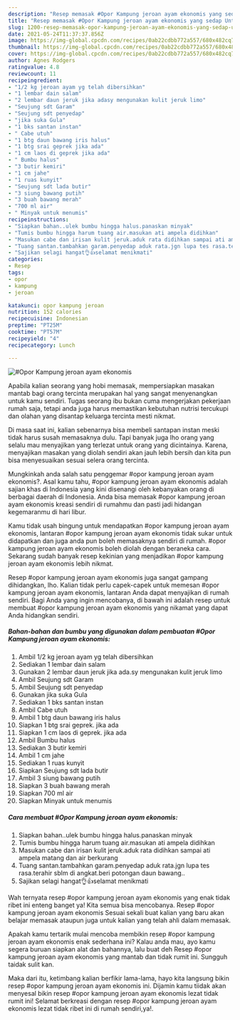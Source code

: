 ```yaml
---
description: "Resep memasak #Opor Kampung jeroan ayam ekonomis yang sedap Untuk Jualan"
title: "Resep memasak #Opor Kampung jeroan ayam ekonomis yang sedap Untuk Jualan"
slug: 1200-resep-memasak-opor-kampung-jeroan-ayam-ekonomis-yang-sedap-untuk-jualan
date: 2021-05-24T11:37:37.856Z
image: https://img-global.cpcdn.com/recipes/0ab22cdbb772a557/680x482cq70/opor-kampung-jeroan-ayam-ekonomis-foto-resep-utama.jpg
thumbnail: https://img-global.cpcdn.com/recipes/0ab22cdbb772a557/680x482cq70/opor-kampung-jeroan-ayam-ekonomis-foto-resep-utama.jpg
cover: https://img-global.cpcdn.com/recipes/0ab22cdbb772a557/680x482cq70/opor-kampung-jeroan-ayam-ekonomis-foto-resep-utama.jpg
author: Agnes Rodgers
ratingvalue: 4.8
reviewcount: 11
recipeingredient:
- "1/2 kg jeroan ayam yg telah dibersihkan"
- "1 lembar dain salam"
- "2 lembar daun jeruk jika adasy mengunakan kulit jeruk limo"
- "Seujung sdt Garam"
- "Seujung sdt penyedap"
- "jika suka Gula"
- "1 bks santan instan"
- " Cabe utuh"
- "1 btg daun bawang iris halus"
- "1 btg srai geprek jika ada"
- "1 cm laos di geprek jika ada"
- " Bumbu halus"
- "3 butir kemiri"
- "1 cm jahe"
- "1 ruas kunyit"
- "Seujung sdt lada butir"
- "3 siung bawang putih"
- "3 buah bawang merah"
- "700 ml air"
- " Minyak untuk menumis"
recipeinstructions:
- "Siapkan bahan..ulek bumbu hingga halus.panaskan minyak"
- "Tumis bumbu hingga harum tuang air.masukan ati ampela didihkan"
- "Masukan cabe dan irisan kulit jeruk.aduk rata didihkan sampai ati ampela matang dan air berkurang"
- "Tuang santan.tambahkan garam.penyedap aduk rata.jgn lupa tes rasa.terahir sblm di angkat.beri potongan daun bawang.."
- "Sajikan selagi hangat👌👍selamat menikmati"
categories:
- Resep
tags:
- opor
- kampung
- jeroan

katakunci: opor kampung jeroan 
nutrition: 152 calories
recipecuisine: Indonesian
preptime: "PT25M"
cooktime: "PT57M"
recipeyield: "4"
recipecategory: Lunch

---
```



![#Opor Kampung jeroan ayam ekonomis](https://img-global.cpcdn.com/recipes/0ab22cdbb772a557/680x482cq70/opor-kampung-jeroan-ayam-ekonomis-foto-resep-utama.jpg)

Apabila kalian seorang yang hobi memasak, mempersiapkan masakan mantab bagi orang tercinta merupakan hal yang sangat menyenangkan untuk kamu sendiri. Tugas seorang ibu bukan cuma mengerjakan pekerjaan rumah saja, tetapi anda juga harus memastikan kebutuhan nutrisi tercukupi dan olahan yang disantap keluarga tercinta mesti nikmat.

Di masa  saat ini, kalian sebenarnya bisa membeli santapan instan meski tidak harus susah memasaknya dulu. Tapi banyak juga lho orang yang selalu mau menyajikan yang terlezat untuk orang yang dicintainya. Karena, menyajikan masakan yang diolah sendiri akan jauh lebih bersih dan kita pun bisa menyesuaikan sesuai selera orang tercinta. 



Mungkinkah anda salah satu penggemar #opor kampung jeroan ayam ekonomis?. Asal kamu tahu, #opor kampung jeroan ayam ekonomis adalah sajian khas di Indonesia yang kini disenangi oleh kebanyakan orang di berbagai daerah di Indonesia. Anda bisa memasak #opor kampung jeroan ayam ekonomis kreasi sendiri di rumahmu dan pasti jadi hidangan kegemaranmu di hari libur.

Kamu tidak usah bingung untuk mendapatkan #opor kampung jeroan ayam ekonomis, lantaran #opor kampung jeroan ayam ekonomis tidak sukar untuk didapatkan dan juga anda pun boleh memasaknya sendiri di rumah. #opor kampung jeroan ayam ekonomis boleh diolah dengan beraneka cara. Sekarang sudah banyak resep kekinian yang menjadikan #opor kampung jeroan ayam ekonomis lebih nikmat.

Resep #opor kampung jeroan ayam ekonomis juga sangat gampang dihidangkan, lho. Kalian tidak perlu capek-capek untuk memesan #opor kampung jeroan ayam ekonomis, lantaran Anda dapat menyajikan di rumah sendiri. Bagi Anda yang ingin mencobanya, di bawah ini adalah resep untuk membuat #opor kampung jeroan ayam ekonomis yang nikamat yang dapat Anda hidangkan sendiri.

<!--inarticleads1-->

##### Bahan-bahan dan bumbu yang digunakan dalam pembuatan #Opor Kampung jeroan ayam ekonomis:

1. Ambil 1/2 kg jeroan ayam yg telah dibersihkan
1. Sediakan 1 lembar dain salam
1. Gunakan 2 lembar daun jeruk jika ada.sy mengunakan kulit jeruk limo
1. Ambil Seujung sdt Garam
1. Ambil Seujung sdt penyedap
1. Gunakan jika suka Gula
1. Sediakan 1 bks santan instan
1. Ambil  Cabe utuh
1. Ambil 1 btg daun bawang iris halus
1. Siapkan 1 btg srai geprek. jika ada
1. Siapkan 1 cm laos di geprek. jika ada
1. Ambil  Bumbu halus
1. Sediakan 3 butir kemiri
1. Ambil 1 cm jahe
1. Sediakan 1 ruas kunyit
1. Siapkan Seujung sdt lada butir
1. Ambil 3 siung bawang putih
1. Siapkan 3 buah bawang merah
1. Siapkan 700 ml air
1. Siapkan  Minyak untuk menumis




<!--inarticleads2-->

##### Cara membuat #Opor Kampung jeroan ayam ekonomis:

1. Siapkan bahan..ulek bumbu hingga halus.panaskan minyak
1. Tumis bumbu hingga harum tuang air.masukan ati ampela didihkan
1. Masukan cabe dan irisan kulit jeruk.aduk rata didihkan sampai ati ampela matang dan air berkurang
1. Tuang santan.tambahkan garam.penyedap aduk rata.jgn lupa tes rasa.terahir sblm di angkat.beri potongan daun bawang..
1. Sajikan selagi hangat👌👍selamat menikmati




Wah ternyata resep #opor kampung jeroan ayam ekonomis yang enak tidak ribet ini enteng banget ya! Kita semua bisa mencobanya. Resep #opor kampung jeroan ayam ekonomis Sesuai sekali buat kalian yang baru akan belajar memasak ataupun juga untuk kalian yang telah ahli dalam memasak.

Apakah kamu tertarik mulai mencoba membikin resep #opor kampung jeroan ayam ekonomis enak sederhana ini? Kalau anda mau, ayo kamu segera buruan siapkan alat dan bahannya, lalu buat deh Resep #opor kampung jeroan ayam ekonomis yang mantab dan tidak rumit ini. Sungguh taidak sulit kan. 

Maka dari itu, ketimbang kalian berfikir lama-lama, hayo kita langsung bikin resep #opor kampung jeroan ayam ekonomis ini. Dijamin kamu tiidak akan menyesal bikin resep #opor kampung jeroan ayam ekonomis lezat tidak rumit ini! Selamat berkreasi dengan resep #opor kampung jeroan ayam ekonomis lezat tidak ribet ini di rumah sendiri,ya!.

